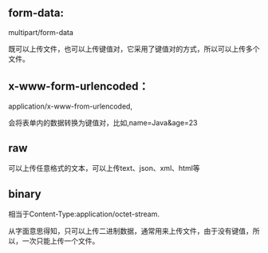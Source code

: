 ## form-data:

multipart/form-data

既可以上传文件，也可以上传键值对，它采用了键值对的方式，所以可以上传多个文件。

## x-www-form-urlencoded：

application/x-www-from-urlencoded,

会将表单内的数据转换为键值对，比如,name=Java&age=23

## raw

可以上传任意格式的文本，可以上传text、json、xml、html等

## binary

相当于Content-Type:application/octet-stream.

从字面意思得知，只可以上传二进制数据，通常用来上传文件，由于没有键值，所以，一次只能上传一个文件。
